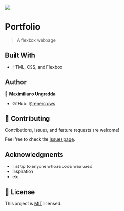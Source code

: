 ![](https://img.shields.io/badge/Microverse-blueviolet)

# Portfolio

> A flexbox webpage


## Built With

- HTML, CSS, and Flexbox

## Author

👤 **Maximiliano Ungredda**

- GitHub: [@renercrows](https://github.com/renercrows)


## 🤝 Contributing

Contributions, issues, and feature requests are welcome!

Feel free to check the [issues page](../../issues/).

## Acknowledgments

- Hat tip to anyone whose code was used
- Inspiration
- etc

## 📝 License

This project is [MIT](./MIT.md) licensed.
